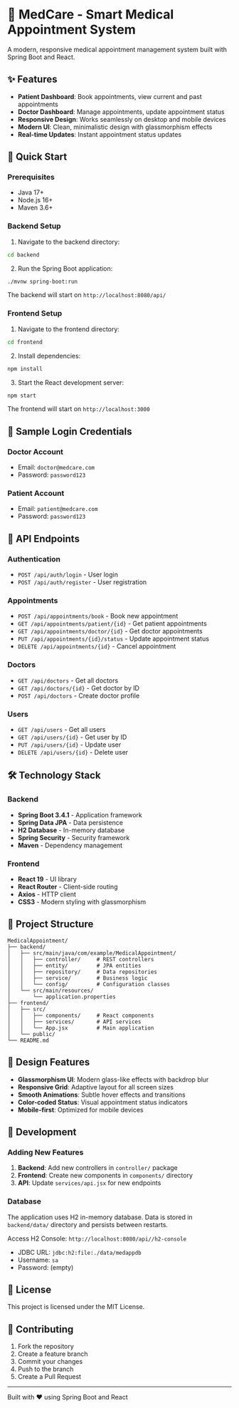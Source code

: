 # 🏥 MedCare - Smart Medical Appointment System

A modern, responsive medical appointment management system built with Spring Boot and React.

## ✨ Features

- **Patient Dashboard**: Book appointments, view current and past appointments
- **Doctor Dashboard**: Manage appointments, update appointment status
- **Responsive Design**: Works seamlessly on desktop and mobile devices
- **Modern UI**: Clean, minimalistic design with glassmorphism effects
- **Real-time Updates**: Instant appointment status updates

## 🚀 Quick Start

### Prerequisites
- Java 17+
- Node.js 16+
- Maven 3.6+

### Backend Setup

1. Navigate to the backend directory:
```bash
cd backend
```

2. Run the Spring Boot application:
```bash
./mvnw spring-boot:run
```

The backend will start on `http://localhost:8080/api/`

### Frontend Setup

1. Navigate to the frontend directory:
```bash
cd frontend
```

2. Install dependencies:
```bash
npm install
```

3. Start the React development server:
```bash
npm start
```

The frontend will start on `http://localhost:3000`

## 🔐 Sample Login Credentials

### Doctor Account
- Email: `doctor@medcare.com`
- Password: `password123`

### Patient Account
- Email: `patient@medcare.com`
- Password: `password123`

## 📱 API Endpoints

### Authentication
- `POST /api/auth/login` - User login
- `POST /api/auth/register` - User registration

### Appointments
- `POST /api/appointments/book` - Book new appointment
- `GET /api/appointments/patient/{id}` - Get patient appointments
- `GET /api/appointments/doctor/{id}` - Get doctor appointments
- `PUT /api/appointments/{id}/status` - Update appointment status
- `DELETE /api/appointments/{id}` - Cancel appointment

### Doctors
- `GET /api/doctors` - Get all doctors
- `GET /api/doctors/{id}` - Get doctor by ID
- `POST /api/doctors` - Create doctor profile

### Users
- `GET /api/users` - Get all users
- `GET /api/users/{id}` - Get user by ID
- `PUT /api/users/{id}` - Update user
- `DELETE /api/users/{id}` - Delete user

## 🛠️ Technology Stack

### Backend
- **Spring Boot 3.4.1** - Application framework
- **Spring Data JPA** - Data persistence
- **H2 Database** - In-memory database
- **Spring Security** - Security framework
- **Maven** - Dependency management

### Frontend
- **React 19** - UI library
- **React Router** - Client-side routing
- **Axios** - HTTP client
- **CSS3** - Modern styling with glassmorphism

## 📁 Project Structure

```
MedicalAppointment/
├── backend/
│   ├── src/main/java/com/example/MedicalAppointment/
│   │   ├── controller/     # REST controllers
│   │   ├── entity/         # JPA entities
│   │   ├── repository/     # Data repositories
│   │   ├── service/        # Business logic
│   │   └── config/         # Configuration classes
│   └── src/main/resources/
│       └── application.properties
├── frontend/
│   ├── src/
│   │   ├── components/     # React components
│   │   ├── services/       # API services
│   │   └── App.jsx         # Main application
│   └── public/
└── README.md
```

## 🎨 Design Features

- **Glassmorphism UI**: Modern glass-like effects with backdrop blur
- **Responsive Grid**: Adaptive layout for all screen sizes
- **Smooth Animations**: Subtle hover effects and transitions
- **Color-coded Status**: Visual appointment status indicators
- **Mobile-first**: Optimized for mobile devices

## 🔧 Development

### Adding New Features

1. **Backend**: Add new controllers in `controller/` package
2. **Frontend**: Create new components in `components/` directory
3. **API**: Update `services/api.jsx` for new endpoints

### Database

The application uses H2 in-memory database. Data is stored in `backend/data/` directory and persists between restarts.

Access H2 Console: `http://localhost:8080/api//h2-console`
- JDBC URL: `jdbc:h2:file:./data/medappdb`
- Username: `sa`
- Password: (empty)

## 📝 License

This project is licensed under the MIT License.

## 🤝 Contributing

1. Fork the repository
2. Create a feature branch
3. Commit your changes
4. Push to the branch
5. Create a Pull Request

---

Built with ❤️ using Spring Boot and React